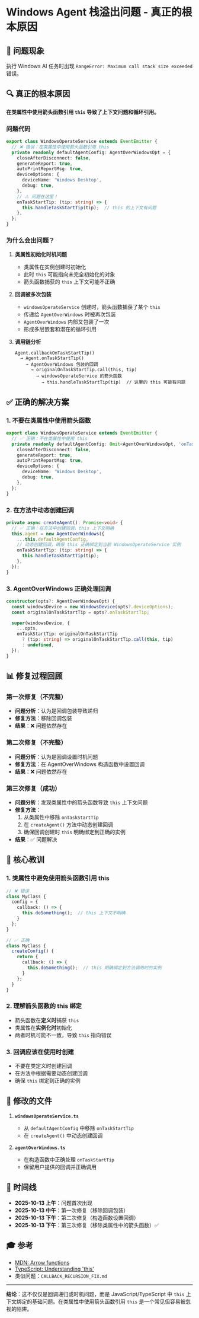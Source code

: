 # Windows Agent 栈溢出问题 - 真正的根本原因

## 🐛 问题现象

执行 Windows AI 任务时出现 `RangeError: Maximum call stack size exceeded` 错误。

## 🔍 真正的根本原因

**在类属性中使用箭头函数引用 `this` 导致了上下文问题和循环引用。**

### 问题代码

```typescript
export class WindowsOperateService extends EventEmitter {
  // ❌ 错误：在类属性中使用箭头函数引用 this
  private readonly defaultAgentConfig: AgentOverWindowsOpt = {
    closeAfterDisconnect: false,
    generateReport: true,
    autoPrintReportMsg: true,
    deviceOptions: {
      deviceName: 'Windows Desktop',
      debug: true,
    },
    // ⚠️ 问题在这里！
    onTaskStartTip: (tip: string) => {
      this.handleTaskStartTip(tip);  // this 的上下文有问题
    },
  };
}
```

### 为什么会出问题？

1. **类属性初始化时机问题**
   - 类属性在实例创建时初始化
   - 此时 `this` 可能指向未完全初始化的对象
   - 箭头函数捕获的 `this` 上下文可能不正确

2. **回调被多次包装**
   - `windowsOperateService` 创建时，箭头函数捕获了某个 `this`
   - 传递给 `AgentOverWindows` 时被再次包装
   - `AgentOverWindows` 内部又包装了一次
   - 形成多层嵌套和潜在的循环引用

3. **调用链分析**

   ```
   Agent.callbackOnTaskStartTip()
     → Agent.onTaskStartTip()
       → AgentOverWindows 包装的回调
         → originalOnTaskStartTip.call(this, tip)
           → windowsOperateService 的箭头函数
             → this.handleTaskStartTip(tip)  // 这里的 this 可能有问题
   ```

## ✅ 正确的解决方案

### 1. 不要在类属性中使用箭头函数

```typescript
export class WindowsOperateService extends EventEmitter {
  // ✅ 正确：不在类属性中使用 this
  private readonly defaultAgentConfig: Omit<AgentOverWindowsOpt, 'onTaskStartTip'> = {
    closeAfterDisconnect: false,
    generateReport: true,
    autoPrintReportMsg: true,
    deviceOptions: {
      deviceName: 'Windows Desktop',
      debug: true,
    },
  };
}
```

### 2. 在方法中动态创建回调

```typescript
private async createAgent(): Promise<void> {
  // ✅ 正确：在方法中创建回调，this 上下文明确
  this.agent = new AgentOverWindows({
    ...this.defaultAgentConfig,
    // 动态创建回调，确保 this 正确绑定到当前 WindowsOperateService 实例
    onTaskStartTip: (tip: string) => {
      this.handleTaskStartTip(tip);
    },
  });
}
```

### 3. AgentOverWindows 正确处理回调

```typescript
constructor(opts?: AgentOverWindowsOpt) {
  const windowsDevice = new WindowsDevice(opts?.deviceOptions);
  const originalOnTaskStartTip = opts?.onTaskStartTip;

  super(windowsDevice, {
    ...opts,
    onTaskStartTip: originalOnTaskStartTip
      ? (tip: string) => originalOnTaskStartTip.call(this, tip)
      : undefined,
  });
}
```

## 📊 修复过程回顾

### 第一次修复（不完整）

- **问题分析**：认为是回调包装导致递归
- **修复方法**：移除回调包装
- **结果**：❌ 问题依然存在

### 第二次修复（不完整）

- **问题分析**：认为是回调设置时机问题
- **修复方法**：在 AgentOverWindows 构造函数中设置回调
- **结果**：❌ 问题依然存在

### 第三次修复（成功）

- **问题分析**：发现类属性中的箭头函数导致 `this` 上下文问题
- **修复方法**：
  1. 从类属性中移除 `onTaskStartTip`
  2. 在 `createAgent()` 方法中动态创建回调
  3. 确保回调创建时 `this` 明确绑定到正确的实例
- **结果**：✅ 问题解决

## 🎯 核心教训

### 1. 类属性中避免使用箭头函数引用 this

```typescript
// ❌ 错误
class MyClass {
  config = {
    callback: () => {
      this.doSomething();  // this 上下文不明确
    }
  };
}

// ✅ 正确
class MyClass {
  createConfig() {
    return {
      callback: () => {
        this.doSomething();  // this 明确绑定到方法调用时的实例
      }
    };
  }
}
```

### 2. 理解箭头函数的 this 绑定

- 箭头函数在**定义时**捕获 `this`
- 类属性在**实例化时**初始化
- 两者时机可能不一致，导致 `this` 指向错误

### 3. 回调应该在使用时创建

- 不要在类定义时创建回调
- 在方法中根据需要动态创建回调
- 确保 `this` 绑定到正确的实例

## 🔧 修改的文件

1. **`windowsOperateService.ts`**
   - 从 `defaultAgentConfig` 中移除 `onTaskStartTip`
   - 在 `createAgent()` 中动态创建回调

2. **`agentOverWindows.ts`**
   - 在构造函数中正确处理 `onTaskStartTip`
   - 保留用户提供的回调并正确调用

## 📅 时间线

- **2025-10-13 上午**：问题首次出现
- **2025-10-13 中午**：第一次修复（移除回调包装）
- **2025-10-13 下午**：第二次修复（构造函数设置回调）
- **2025-10-13 下午**：第三次修复（移除类属性中的箭头函数）✅

## 🎓 参考

- [MDN: Arrow functions](https://developer.mozilla.org/en-US/docs/Web/JavaScript/Reference/Functions/Arrow_functions)
- [TypeScript: Understanding 'this'](https://www.typescriptlang.org/docs/handbook/2/classes.html#this)
- 类似问题：`CALLBACK_RECURSION_FIX.md`

---

**结论**：这不仅仅是回调递归或时机问题，而是 JavaScript/TypeScript 中 `this` 上下文绑定的基础问题。在类属性中使用箭头函数引用 `this` 是一个常见但容易被忽视的陷阱。
